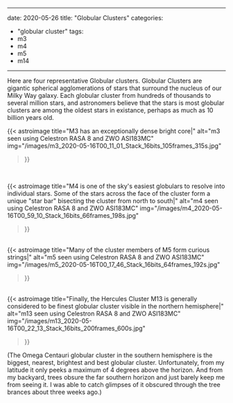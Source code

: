 ------
date: 2020-05-26
title: "Globular Clusters"
categories:
- "globular cluster"
tags:
- m3
- m4
- m5
- m14
---


Here are four representative Globular clusters.   Globular Clusters are gigantic spherical agglomerations of stars that surround the nucleus of our Milky Way galaxy.  Each globular cluster from hundreds of thousands to several million stars, and astronomers believe that the stars is most globular clusters are among the oldest stars in existance, perhaps as much as 10 billion years old.
<!--more-->



{{< astroimage
   title="M3 has an exceptionally dense bright core|"
   alt="m3 seen using Celestron RASA 8 and ZWO ASI183MC"
   img="/images/m3_2020-05-16T00_11_01_Stack_16bits_105frames_315s.jpg"
>}}

&nbsp;<br>

{{< astroimage
   title="M4 is one of the sky's easiest globulars to resolve into individual stars. Some of the stars across the face of the cluster form a unique \"star bar\" bisecting the cluster from north to south|"
   alt="m4 seen using Celestron RASA 8 and ZWO ASI183MC"
   img="/images/m4_2020-05-16T00_59_10_Stack_16bits_66frames_198s.jpg"
>}}

&nbsp;<br>
{{< astroimage
   title="Many of the cluster members of M5 form curious strings|"
   alt="m5 seen using Celestron RASA 8 and ZWO ASI183MC"
   img="/images/m5_2020-05-16T00_17_46_Stack_16bits_64frames_192s.jpg"
>}}

&nbsp;<br>
{{< astroimage
   title="Finally, the Hercules Cluster M13 is generally considered to be finest globular cluster visible in the northern hemisphere|"
   alt="m13 seen using Celestron RASA 8 and ZWO ASI183MC"
   img="/images/m13_2020-05-16T00_22_13_Stack_16bits_200frames_600s.jpg"
>}}

(The Omega Centauri globular cluster in the southern hemisphere is the biggest, nearest, brightest and best globular cluster.  Unfortunately, from my latitude it only peeks a maximum of 4 degrees above the horizon.  And from my backyard, trees obsure the far southern horizon and just barely keep me from seeing it.  I was able to catch glimpses of it obscured through the tree brances about three weeks ago.)